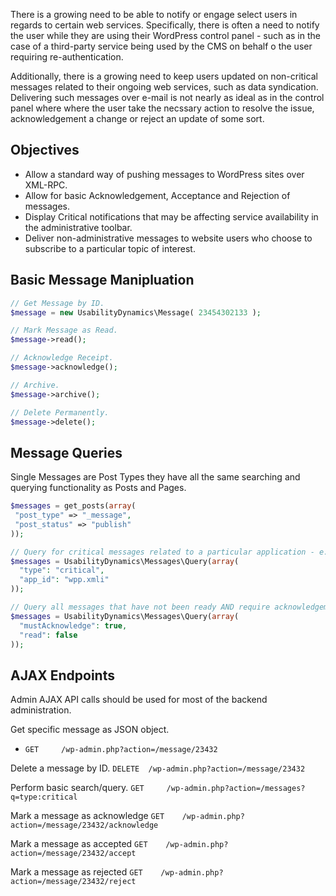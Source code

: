 There is a growing need to be able to notify or engage select users in regards to certain web services. Specifically, there is often a need to notify the user while they are using their WordPress control panel - such as in the case of a third-party service being used by the CMS on behalf o the user requiring re-authentication.

Additionally, there is a growing need to keep users updated on non-critical messages related to their ongoing web services, such as data syndication. Delivering such messages over e-mail is not nearly as ideal as in the control panel where where the user take the necssary action to resolve the issue, acknowledgement a change or reject an update of some sort.

## Objectives
- Allow a standard way of pushing messages to WordPress sites over XML-RPC. 
- Allow for basic Acknowledgement, Acceptance and Rejection of messages.
- Display Critical notifications that may be affecting service availability in the administrative toolbar.
- Deliver non-administrative messages to website users who choose to subscribe to a particular topic of interest. 

## Basic Message Manipluation
```php
// Get Message by ID.
$message = new UsabilityDynamics\Message( 23454302133 );

// Mark Message as Read.
$message->read();

// Acknowledge Receipt.
$message->acknowledge();

// Archive.
$message->archive();

// Delete Permanently.
$message->delete();
```

## Message Queries
Single Messages are Post Types they have all the same searching and querying functionality as Posts and Pages.

```php
$messages = get_posts(array(
 "post_type" => "_message",
 "post_status" => "publish"
));

// Query for critical messages related to a particular application - e.g. WP-Property XML-Importer.
$messages = UsabilityDynamics\Messages\Query(array(
  "type": "critical",
  "app_id": "wpp.xmli"
));

// Query all messages that have not been ready AND require acknowledgement.
$messages = UsabilityDynamics\Messages\Query(array(
  "mustAcknowledge": true,
  "read": false
));

```

## AJAX Endpoints
Admin AJAX API calls should be used for most of the backend administration.

Get specific message as JSON object.
* ```GET     /wp-admin.php?action=/message/23432```

Delete a message by ID.
```DELETE  /wp-admin.php?action=/message/23432```

Perform basic search/query.
```GET     /wp-admin.php?action=/messages?q=type:critical```

Mark a message as acknowledge
```GET    /wp-admin.php?action=/message/23432/acknowledge```

Mark a message as accepted
```GET    /wp-admin.php?action=/message/23432/accept```

Mark a message as rejected
```GET    /wp-admin.php?action=/message/23432/reject```


